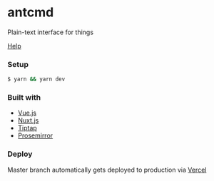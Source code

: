 # antcmd

Plain-text interface for things

[Help](https://antglobe.now.sh/21)

### Setup

```bash
$ yarn && yarn dev
```

### Built with
- [Vue.js](https://vuejs.org/)
- [Nuxt.js](https://nuxtjs.org)
- [Tiptap](https://tiptap.scrumpy.io/)
- [Prosemirror](https://prosemirror.net/)

### Deploy

Master branch automatically gets deployed to production via [Vercel](https://vercel.com/)
